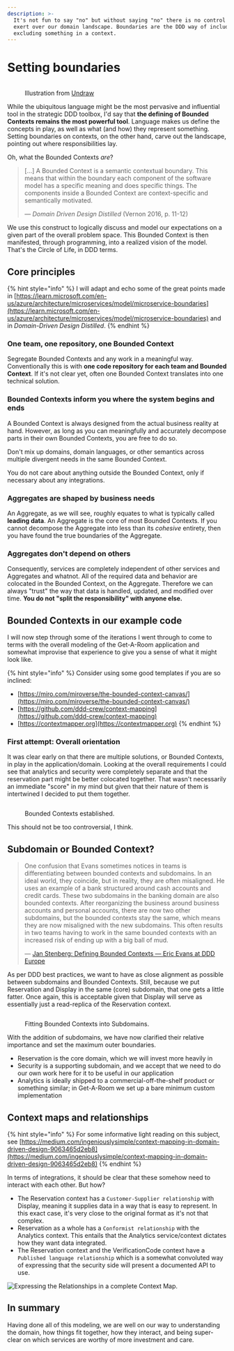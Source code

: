 ```yaml
---
description: >-
  It's not fun to say "no" but without saying "no" there is no control we can
  exert over our domain landscape. Boundaries are the DDD way of including or
  excluding something in a context.
---
```


# Setting boundaries

<figure><img src="../.gitbook/assets/undraw_circles_y7s2.png" alt=""><figcaption><p>Illustration from <a href="https://undraw.co/">Undraw</a></p></figcaption></figure>

While the ubiquitous language might be the most pervasive and influential tool in the strategic DDD toolbox, I'd say that **the defining of Bounded Contexts remains the most powerful tool**. Language makes us define the concepts in play, as well as what (and how) they represent something. Setting boundaries on contexts, on the other hand, carve out the landscape, pointing out where responsibilities lay.

Oh, what the Bounded Contexts _are_?

> \[...] A Bounded Context is a semantic contextual boundary. This means that within the boundary each component of the software model has a specific meaning and does specific things. The components inside a Bounded Context are context-specific and semantically motivated.
>
> — _Domain Driven Design Distilled_ (Vernon 2016, p. 11-12)

We use this construct to logically discuss and model our expectations on a given part of the overall problem space. This Bounded Context is then manifested, through programming, into a realized vision of the model. That's the Circle of Life, in DDD terms.

## Core principles

{% hint style="info" %}
I will adapt and echo some of the great points made in [https://learn.microsoft.com/en-us/azure/architecture/microservices/model/microservice-boundaries](https://learn.microsoft.com/en-us/azure/architecture/microservices/model/microservice-boundaries) and in _Domain-Driven Design Distilled_.
{% endhint %}

### One team, one repository, one Bounded Context

Segregate Bounded Contexts and any work in a meaningful way. Conventionally this is with **one code repository for each team and Bounded Context**. If it's not clear yet, often one Bounded Context translates into one technical solution.

### Bounded Contexts inform you where the system begins and ends

A Bounded Context is always designed from the actual business reality at hand. However, as long as you can meaningfully and accurately decompose parts in their own Bounded Contexts, you are free to do so.

Don't mix up domains, domain languages, or other semantics across multiple divergent needs in the same Bounded Context.

You do not care about anything outside the Bounded Context, only if necessary about any integrations.

### Aggregates are shaped by business needs

An Aggregate, as we will see, roughly equates to what is typically called **leading data**. An Aggregate is the core of most Bounded Contexts. If you cannot decompose the Aggregate into less than its _cohesive_ entirety, then you have found the true boundaries of the Aggregate.

### Aggregates don't depend on others

Consequently, services are completely independent of other services and Aggregates and whatnot. All of the required data and behavior are colocated in the Bounded Context, on the Aggregate. Therefore we can always "trust" the way that data is handled, updated, and modified over time. **You do not "split the responsibility" with anyone else.**

## Bounded Contexts in our example code

I will now step through some of the iterations I went through to come to terms with the overall modeling of the Get-A-Room application and somewhat improvise that experience to give you a sense of what it might look like.

{% hint style="info" %}
Consider using some good templates if you are so inclined:

* [https://miro.com/miroverse/the-bounded-context-canvas/](https://miro.com/miroverse/the-bounded-context-canvas/)
* [https://github.com/ddd-crew/context-mapping](https://github.com/ddd-crew/context-mapping)
* [https://contextmapper.org](https://contextmapper.org)
{% endhint %}

### First attempt: Overall orientation

It was clear early on that there are multiple solutions, or Bounded Contexts, in play in the application/domain. Looking at the overall requirements I could see that analytics and security were completely separate and that the reservation part might be better colocated together. That wasn't necessarily an immediate "score" in my mind but given that their nature of them is intertwined I decided to put them together.

<figure><img src="../.gitbook/assets/Get-A-Room Context Map 1.png" alt=""><figcaption><p>Bounded Contexts established.</p></figcaption></figure>

This should not be too controversial, I think.

## Subdomain or Bounded Context?

> One confusion that Evans sometimes notices in teams is differentiating between bounded contexts and subdomains. In an ideal world, they coincide, but in reality, they are often misaligned. He uses an example of a bank structured around cash accounts and credit cards. These two subdomains in the banking domain are also bounded contexts. After reorganizing the business around business accounts and personal accounts, there are now two other subdomains, but the bounded contexts stay the same, which means they are now misaligned with the new subdomains. This often results in two teams having to work in the same bounded contexts with an increased risk of ending up with a big ball of mud.
>
> — [Jan Stenberg: Defining Bounded Contexts — Eric Evans at DDD Europe](https://www.infoq.com/news/2019/06/bounded-context-eric-evans/)

As per DDD best practices, we want to have as close alignment as possible between subdomains and Bounded Contexts. Still, because we put Reservation and Display in the same (core) subdomain, that one gets a little fatter. Once again, this is acceptable given that Display will serve as essentially just a read-replica of the Reservation context.

<figure><img src="../.gitbook/assets/Get-A-Room Context Map 2.png" alt=""><figcaption><p>Fitting Bounded Contexts into Subdomains.</p></figcaption></figure>

With the addition of subdomains, we have now clarified their relative importance and set the maximum outer boundaries.

* Reservation is the core domain, which we will invest more heavily in
* Security is a supporting subdomain, and we accept that we need to do our own work here for it to be useful in our application
* Analytics is ideally shipped to a commercial-off-the-shelf product or something similar; in Get-A-Room we set up a bare minimum custom implementation

## Context maps and relationships

{% hint style="info" %}
For some informative light reading on this subject, see [https://medium.com/ingeniouslysimple/context-mapping-in-domain-driven-design-9063465d2eb8](https://medium.com/ingeniouslysimple/context-mapping-in-domain-driven-design-9063465d2eb8)
{% endhint %}

In terms of integrations, it should be clear that these somehow need to interact with each other. But how?

* The Reservation context has a `Customer-Supplier relationship` with Display, meaning it supplies data in a way that is easy to represent. In this exact case, it's very close to the original format as it's not that complex.
* Reservation as a whole has a `Conformist relationship` with the Analytics context. This entails that the Analytics service/context dictates how they want data integrated.
* The Reservation context and the VerificationCode context have a `Published language relationship` which is a somewhat convoluted way of expressing that the security side will present a documented API to use.

![Expressing the Relationships in a complete Context Map.](<../.gitbook/assets/Get-A-Room Context Map (3).png>)

## In summary

Having done all of this modeling, we are well on our way to understanding the domain, how things fit together, how they interact, and being super-clear on which services are worthy of more investment and care.
